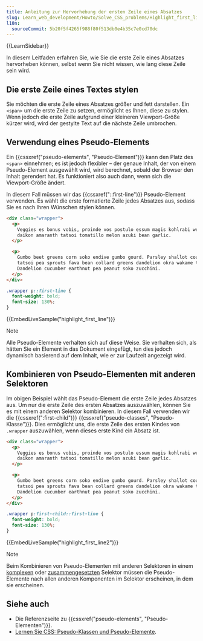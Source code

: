 ```yaml
---
title: Anleitung zur Hervorhebung der ersten Zeile eines Absatzes
slug: Learn_web_development/Howto/Solve_CSS_problems/Highlight_first_line
l10n:
  sourceCommit: 5b20f5f4265f988f80f513db0e4b35c7e0cd70dc
---
```


{{LearnSidebar}}

In diesem Leitfaden erfahren Sie, wie Sie die erste Zeile eines Absatzes hervorheben können, selbst wenn Sie nicht wissen, wie lang diese Zeile sein wird.

## Die erste Zeile eines Textes stylen

Sie möchten die erste Zeile eines Absatzes größer und fett darstellen. Ein `<span>` um die erste Zeile zu setzen, ermöglicht es Ihnen, diese zu stylen. Wenn jedoch die erste Zeile aufgrund einer kleineren Viewport-Größe kürzer wird, wird der gestylte Text auf die nächste Zeile umbrochen.

## Verwendung eines Pseudo-Elements

Ein {{cssxref("pseudo-elements", "Pseudo-Element")}} kann den Platz des `<span>` einnehmen; es ist jedoch flexibler – der genaue Inhalt, der von einem Pseudo-Element ausgewählt wird, wird berechnet, sobald der Browser den Inhalt gerendert hat. Es funktioniert also auch dann, wenn sich die Viewport-Größe ändert.

In diesem Fall müssen wir das {{cssxref("::first-line")}} Pseudo-Element verwenden. Es wählt die erste formatierte Zeile jedes Absatzes aus, sodass Sie es nach Ihren Wünschen stylen können.

```html live-sample___highlight_first_line
<div class="wrapper">
  <p>
    Veggies es bonus vobis, proinde vos postulo essum magis kohlrabi welsh onion
    daikon amaranth tatsoi tomatillo melon azuki bean garlic.
  </p>

  <p>
    Gumbo beet greens corn soko endive gumbo gourd. Parsley shallot courgette
    tatsoi pea sprouts fava bean collard greens dandelion okra wakame tomato.
    Dandelion cucumber earthnut pea peanut soko zucchini.
  </p>
</div>
```

```css live-sample___highlight_first_line
.wrapper p::first-line {
  font-weight: bold;
  font-size: 130%;
}
```

{{EmbedLiveSample("highlight_first_line")}}

> [!NOTE]
> Alle Pseudo-Elemente verhalten sich auf diese Weise. Sie verhalten sich, als hätten Sie ein Element in das Dokument eingefügt, tun dies jedoch dynamisch basierend auf dem Inhalt, wie er zur Laufzeit angezeigt wird.

## Kombinieren von Pseudo-Elementen mit anderen Selektoren

Im obigen Beispiel wählt das Pseudo-Element die erste Zeile jedes Absatzes aus. Um nur die erste Zeile des ersten Absatzes auszuwählen, können Sie es mit einem anderen Selektor kombinieren. In diesem Fall verwenden wir die {{cssxref(":first-child")}} {{cssxref("pseudo-classes", "Pseudo-Klasse")}}. Dies ermöglicht uns, die erste Zeile des ersten Kindes von `.wrapper` auszuwählen, wenn dieses erste Kind ein Absatz ist.

```html live-sample___highlight_first_line2
<div class="wrapper">
  <p>
    Veggies es bonus vobis, proinde vos postulo essum magis kohlrabi welsh onion
    daikon amaranth tatsoi tomatillo melon azuki bean garlic.
  </p>

  <p>
    Gumbo beet greens corn soko endive gumbo gourd. Parsley shallot courgette
    tatsoi pea sprouts fava bean collard greens dandelion okra wakame tomato.
    Dandelion cucumber earthnut pea peanut soko zucchini.
  </p>
</div>
```

```css live-sample___highlight_first_line2
.wrapper p:first-child::first-line {
  font-weight: bold;
  font-size: 130%;
}
```

{{EmbedLiveSample("highlight_first_line2")}}

> [!NOTE]
> Beim Kombinieren von Pseudo-Elementen mit anderen Selektoren in einem [komplexen](/de/docs/Web/CSS/CSS_selectors/Selector_structure#complex_selector) oder [zusammengesetzten](/de/docs/Web/CSS/CSS_selectors/Selector_structure#compound_selector) Selektor müssen die Pseudo-Elemente nach allen anderen Komponenten im Selektor erscheinen, in dem sie erscheinen.

## Siehe auch

- Die Referenzseite zu {{cssxref("pseudo-elements", "Pseudo-Elementen")}}.
- [Lernen Sie CSS: Pseudo-Klassen und Pseudo-Elemente](/de/docs/Learn_web_development/Core/Styling_basics/Pseudo_classes_and_elements).
